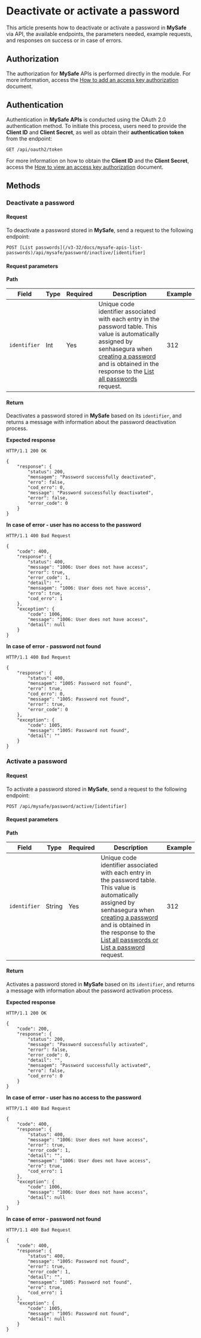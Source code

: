 # Deactivate or activate a password

This article presents how to deactivate or activate a password in **MySafe** via API, the available endpoints, the parameters needed, example requests, and responses on success or in case of errors.

## Authorization
The authorization for **MySafe** APIs is performed directly in the module. For more information, access the [How to add an access key authorization](/v3-32/docs/mysafe-how-to-add-an-access-key-authorization) document.

## Authentication
Authentication in **MySafe APIs** is conducted using the OAuth 2.0 authentication method. To initiate this process, users need to provide the **Client ID** and **Client Secret**, as well as obtain their **authentication token** from the endpoint:

```
GET /api/oauth2/token
```

For more information on how to obtain the **Client ID** and the **Client Secret**, access the [How to view an access key authorization](/v3-32/docs/mysafe-how-to-view-an-access-key-authorization) document. 

## Methods

### Deactivate a password
#### Request
To deactivate a password stored in **MySafe**, send a request to the following endpoint:

```
POST [List passwords](/v3-32/docs/mysafe-apis-list-passwords)/api/mysafe/password/inactive/[identifier]
```

#### Request parameters
**Path**

| Field | Type | Required | Description | Example |
| --- | --- | --- | --- | --- |
|```identifier```| Int | Yes | Unique code identifier associated with each entry in the password table. This value is automatically assigned by senhasegura when [creating a password](/v3-32/docs/mysafe-apis-create-or-update-a-password) and is obtained in the response to the [List all passwords](/v3-32/docs/mysafe-apis-list-passwords) request. | 312 |


#### Return
Deactivates a password stored in **MySafe** based on its `identifier`, and returns a message with information about the password deactivation process.

**Expected response** 

```
HTTP/1.1 200 OK
```

```
{
    "response": {
        "status": 200,
        "mensagem": "Password successfully deactivated",
        "erro": false,
        "cod_erro": 0,
        "message": "Password successfully deactivated",
        "error": false,
        "error_code": 0
    }
}
```

**In case of error - user has no access to the password**
```
HTTP/1.1 400 Bad Request
```

```
{
    "code": 400,
    "response": {
        "status": 400,
        "message": "1006: User does not have access",
        "error": true,
        "error_code": 1,
        "detail": "",
        "mensagem": "1006: User does not have access",
        "erro": true,
        "cod_erro": 1
    },
    "exception": {
        "code": 1006,
        "message": "1006: User does not have access",
        "detail": null
    }
}
```

**In case of error - password not found**

```
HTTP/1.1 400 Bad Request
```

```
{
    "response": {
        "status": 400,
        "mensagem": "1005: Password not found",
        "erro": true,
        "cod_erro": 0,
        "message": "1005: Password not found",
        "error": true,
        "error_code": 0
    },
    "exception": {
        "code": 1005,
        "message": "1005: Password not found",
        "detail": ""
    }
}

```

### Activate a password
#### Request
To activate a password stored in **MySafe**, send a request to the following endpoint:

```
POST /api/mysafe/password/active/[identifier]
```

#### Request parameters
**Path**

| Field | Type | Required | Description | Example |
| --- | --- | --- | --- | --- |
|```identifier```| String | Yes | Unique code identifier associated with each entry in the password table. This value is automatically assigned by senhasegura when [creating a password](/v3-32/docs/mysafe-apis-create-or-update-a-password#create-a-password) and is obtained in the response to the [List all passwords or List a password](/v3-32/docs/mysafe-apis-list-passwords) request. | 312 |


#### Return
Activates a password stored in **MySafe** based on its `identifier`, and returns a message with information about the password activation process.

**Expected response** 

```
HTTP/1.1 200 OK
```

```
{
    "code": 200,
    "response": {
        "status": 200,
        "message": "Password successfully activated",
        "error": false,
        "error_code": 0,
        "detail": "",
        "mensagem": "Password successfully activated",
        "erro": false,
        "cod_erro": 0
    }
}
```
**In case of error - user has no access to the password**

```
HTTP/1.1 400 Bad Request
```
```
{
    "code": 400,
    "response": {
        "status": 400,
        "message": "1006: User does not have access",
        "error": true,
        "error_code": 1,
        "detail": "",
        "mensagem": "1006: User does not have access",
        "erro": true,
        "cod_erro": 1
    },
    "exception": {
        "code": 1006,
        "message": "1006: User does not have access",
        "detail": null
    }
}
```
**In case of error - password not found**

```
HTTP/1.1 400 Bad Request
```

```
{
    "code": 400,
    "response": {
        "status": 400,
        "message": "1005: Password not found",
        "error": true,
        "error_code": 1,
        "detail": "",
        "mensagem": "1005: Password not found",
        "erro": true,
        "cod_erro": 1
    },
    "exception": {
        "code": 1005,
        "message": "1005: Password not found",
        "detail": null
    }
}
```